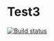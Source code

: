 # Test3
[![Build status](https://ci.appveyor.com/api/projects/status/0jyh7b2u2rlvnv7g?svg=true)](https://ci.appveyor.com/project/annamalia3000/mocking)